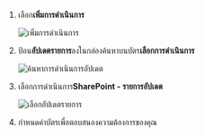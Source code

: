 1. เลือก**เพิ่มการดำเนินการ**
   
    ![เพิ่มการดำเนินการ](media/modern-approvals/add-update-item-action.png)
2. ป้อน**อัปเดตรายการ**ลงในกล่องค้นหาบนบัตร**เลือกการดำเนินการ**
   
    ![ค้นหาการดำเนินการอัปเดต](media/modern-approvals/search-update-item-rejected.png)
3. เลือกการดำเนินการ**SharePoint - รายการอัปเดต**
   
    ![เลือกอัปเดตรายการ](media/modern-approvals/select-update-item-no.png)
4. กำหนดค่าบัตรเพื่อตอบสนองความต้องการของคุณ

